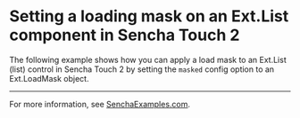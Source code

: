 # Setting a loading mask on an Ext.List component in Sencha Touch 2 #

The following example shows how you can apply a load mask to an Ext.List (list) control in Sencha Touch 2 by setting the `masked` config option to an Ext.LoadMask object.

---

For more information, see [SenchaExamples.com](http://senchaexamples.com/2012/03/20/setting-a-loading-mask-on-an-ext-list-component-in-sencha-touch-2/).
